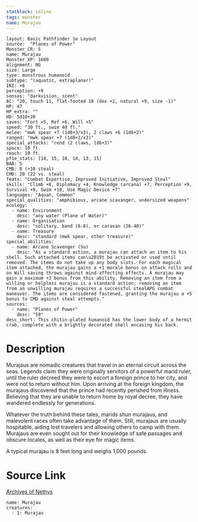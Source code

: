 ```yaml
---
statblock: inline
tags: monster
name: Murajau
---
```

```statblock
layout: Basic Pathfinder 1e Layout
source:  "Planes of Power"
Monster_CR: 5
name: Murajau
Monster_XP: 1600
alignment: NG
size: Large
type: monstrous humanoid
subtype: "(aquatic, extraplanar)"
INI: +6
perception: +9
senses: "darkvision, scent"
AC: "20, touch 11, flat-footed 18 (dex +2, natural +9, size -1)"
HP: 47
HP_extra: ""
HD: 5d10+20
saves: "Fort +5, Ref +6, Will +5"
speed: "30 ft., swim 40 ft."
melee: "mwk spear +7 (1d8+3/x3), 2 claws +6 (1d6+2)"
ranged: "mwk spear +7 (1d8+2/x3)"
special_attacks: "rend (2 claws, 1d6+3)"
space: 10 ft.
reach: 10 ft.
pf1e_stats: [14, 15, 18, 14, 13, 15]
BAB: 5
CMB: 8 (+10 steal)
CMD: 20 (22 vs. steal)
feats: "Combat Expertise, Improved Initiative, Improved Steal"
skills: "Climb +8, Diplomacy +4, Knowledge (arcana) +7, Perception +9, Survival +9, Swim +18, Use Magic Device +7"
languages: "Aquan, Common"
special_qualities: "amphibious, arcane scavanger, undersized weapons"
ecology:
  - name: Environment
    desc: "any water (Plane of Water)"
  - name: Organisation
    desc: "solitary, band (6-8), or caravan (26-40)"
  - name: Treasure
    desc: "standard (mwk spear, other treasure)"
special_abilities:
  - name: Arcane Scavenger (Su)
    desc: "As a standard action, a murajau can attach an item to his shell. Such attached items can\u2019t be activated or used until removed. The items do not take up any body slots. For each magical item attached, the murajau gains a +1 morale bonus on attack rolls and on Will saving throws against mind-affecting effects. A murajau may gain a maximum +3 bonus from this ability. Removing an item from a willing or helpless murajau is a standard action; removing an item from an unwilling murajau requires a successful stealAPG combat maneuver. The items are considered fastened, granting the murajau a +5 bonus to CMD against steal attempts."
sources:
  - name: "Planes of Power"
    desc: "59"
desc_short: This chitin-plated humanoid has the lower body of a hermit crab, complete with a brightly decorated shell encasing his back.
```
# Description
Murajaus are nomadic creatures that travel in an eternal circuit across the seas. Legends claim they were originally servitors of a powerful marid ruler, until the ruler decreed they were to escort a foreign prince to her city, and were not to return without him. Upon arriving at the foreign kingdom, the murajaus discovered that the prince had recently perished from illness. Believing that they are unable to return home by royal decree, they have wandered endlessly for generations.

 Whatever the truth behind these tales, marids shun murajaus, and malevolent races often take advantage of them. Still, murajaus are usually hospitable, aiding lost travelers and allowing others to camp with them. Murajaus are even sought out for their knowledge of safe passages and obscure locales, as well as their eye for magic items.

 A typical murajau is 8 feet long and weighs 1,000 pounds.
# Source Link
[Archives of Nethys](https://aonprd.com/MonsterDisplay.aspx?ItemName=Murajau)
```encounter-table
name: Murajau
creatures:
  - 1: Murajau
```
